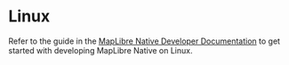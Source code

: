 # Linux

Refer to the guide in the [MapLibre Native Developer Documentation](https://maplibre.org/maplibre-native/docs/book/platforms/linux/index.html) to get started with developing MapLibre Native on Linux.

